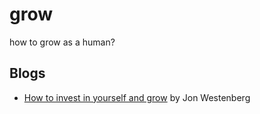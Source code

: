 # grow
how to grow as a human?

## Blogs
* [How to invest in yourself and grow](./blog/jonwestenberg/how-to-invest-in-yourself-and-grow.md) by Jon Westenberg